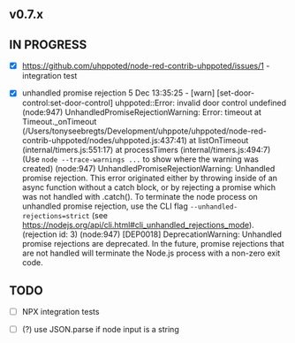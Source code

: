 ## v0.7.x

## IN PROGRESS

- [x] https://github.com/uhppoted/node-red-contrib-uhppoted/issues/1
      - integration test

- [x] unhandled promise rejection
      5 Dec 13:35:25 - [warn] [set-door-control:set-door-control] uhppoted::Error: invalid door control undefined
      (node:947) UnhandledPromiseRejectionWarning: Error: timeout
         at Timeout._onTimeout (/Users/tonyseebregts/Development/uhppote/uhppoted/node-red-contrib-uhppoted/nodes/uhppoted.js:437:41)
         at listOnTimeout (internal/timers.js:551:17)
         at processTimers (internal/timers.js:494:7)
      (Use `node --trace-warnings ...` to show where the warning was created)
      (node:947) UnhandledPromiseRejectionWarning: Unhandled promise rejection. This error originated either by throwing inside of an async function without a catch block, or by rejecting a promise which was not handled with .catch(). To terminate the node process on unhandled promise rejection, use the CLI flag `--unhandled-rejections=strict` (see https://nodejs.org/api/cli.html#cli_unhandled_rejections_mode). (rejection id: 3)
      (node:947) [DEP0018] DeprecationWarning: Unhandled promise rejections are deprecated. In the future, promise rejections that are not handled will terminate the Node.js process with a non-zero exit code.

## TODO

- [ ] NPX integration tests
- [ ] (?) use JSON.parse if node input is a string

